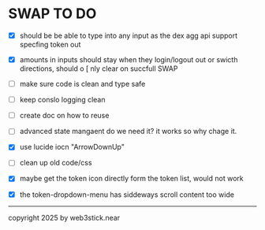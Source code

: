 # SWAP TO DO

- [x] should be be able to type into any input as the dex agg api support specfing token out
- [x] amounts in inputs should stay when they login/logout out or swicth directions, should o [ nly clear on succfull SWAP
- [ ] make sure code is clean and type safe
- [ ] keep conslo logging clean
- [ ] create doc on how to reuse
- [ ] advanced state mangaent do we need it? it works so why chage it.
- [x] use lucide iocn "ArrowDownUp"
- [ ] clean up old code/css
- [x] maybe get the token icon directly form the token list, would not work
- [x] the token-dropdown-menu has siddeways scroll content too wide


---

copyright 2025 by web3stick.near